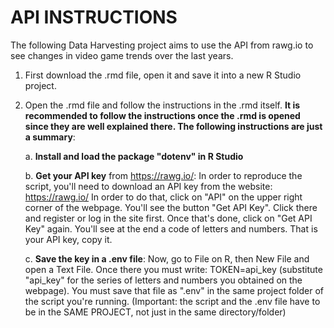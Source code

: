 # API INSTRUCTIONS

The following Data Harvesting project aims to use the API from rawg.io to see changes in video game trends over the last years.

1. First download the .rmd file, open it and save it into a new R Studio project.

2. Open the .rmd file and follow the instructions in the .rmd itself. **It is recommended to follow the instructions once the .rmd is opened since they are well explained there. The following instructions are just a summary**:
   
     a. **Install and load the package "dotenv" in R Studio**

     b. **Get your API key** from <https://rawg.io/>: In order to reproduce the script, you'll need to download an API key from the website: https://rawg.io/ In order to do that, click on "API" on the upper right corner of the webpage. You'll see the button "Get API Key". Click there and register or log in the site first. Once that's done, click on "Get API Key" again. You'll see at the end a code of letters and numbers. That is your API key, copy it.
   
    c. **Save the key in a .env file**: Now, go to File on R, then New File and open a Text File. Once there you must write: TOKEN=api_key (substitute "api_key" for the series of letters and numbers you obtained on the webpage). You must save that file as ".env" in the same project folder of the script you're running. (Important: the script and the .env file have to be in the SAME PROJECT, not just in the same directory/folder)


